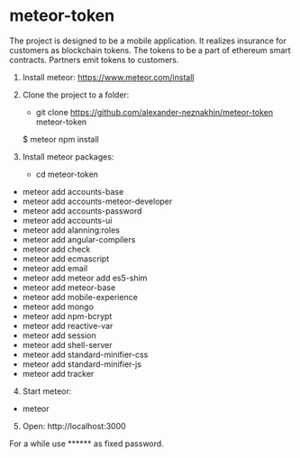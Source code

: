 # meteor-token

The project is designed to be a mobile application. It realizes insurance for customers as blockchain tokens. The tokens to be a part of ethereum smart contracts. Partners emit tokens to customers.

1. Install meteor: https://www.meteor.com/install
2. Clone the project to a folder:
   * git clone https://github.com/alexander-neznakhin/meteor-token meteor-token
   
   $ meteor npm install
3. Install meteor packages:
   * cd meteor-token
* meteor add accounts-base
* meteor add accounts-meteor-developer
* meteor add accounts-password
* meteor add accounts-ui
* meteor add alanning:roles
* meteor add angular-compilers
* meteor add check
* meteor add ecmascript
* meteor add email
* meteor add meteor add es5-shim
* meteor add meteor-base
* meteor add mobile-experience
* meteor add mongo
* meteor add npm-bcrypt
* meteor add reactive-var
* meteor add session
* meteor add shell-server
* meteor add standard-minifier-css
* meteor add standard-minifier-js
* meteor add tracker
4. Start meteor:
* meteor
5. Open: http://localhost:3000

For a while use ****** as fixed password.
